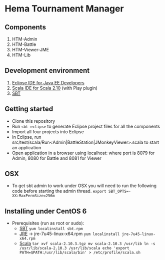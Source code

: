 # Hema Tournament Manager

## Components

1. HTM-Admin
2. HTM-Battle
3. HTM-Viewer-JME
4. HTM-Lib

## Development environment

1. [Eclipse IDE for Java EE Developers](http://eclipse.org/downloads)
2. [Scala IDE for Scala 2.10](http://scala-ide.org/download/current.html) (with Play plugin)
3. [SBT](http://www.scala-sbt.org/release/docs/Getting-Started/Setup.html)

## Getting started

* Clone this repository
* Run `sbt eclipse` to generate Eclipse project files for all the components
* Import all four projects into Eclipse
* In Eclipse, run src/test/scala/Run<Admin|BattleStation|JMonkeyViewer>.scala to start an application
* Open application in a browser using localhost:<port> where port is 8079 for Admin, 8080 for Battle and 8081 for Viewer

## OSX

* To get sbt admin to work under OSX you will need to run the following code before starting the admin thread.
`export SBT_OPTS=-XX:MaxPermSize=256m`

## Installing under CentOS 6

* Prerequisites (run as root or sudo):
  * [SBT](http://scalasbt.artifactoryonline.com/scalasbt/sbt-native-packages/org/scala-sbt/sbt/0.13.0/sbt.rpm)
      `yum localinstall sbt.rpm`
  * [JRE](http://www.java.com/getjava/) -> jre-7u45-linux-x64.rpm
      `yum localinstall jre-7u45-linux-x64.rpm`
  * [Scala](http://www.scala-lang.org/files/archive/scala-2.10.3.tgz)
      `tar xvf scala-2.10.3.tgz
      mv scala-2.10.3 /usr/lib
      ln -s /usr/lib/scala-2.10.3 /usr/lib/scala
      echo 'export PATH=$PATH:/usr/lib/scala/bin' > /etc/profile/scala.sh`

